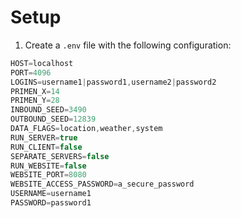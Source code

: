 # Setup
1. Create a `.env` file with the following configuration:
```js
HOST=localhost
PORT=4096
LOGINS=username1|password1,username2|password2
PRIMEN_X=14
PRIMEN_Y=28
INBOUND_SEED=3490
OUTBOUND_SEED=12839
DATA_FLAGS=location,weather,system
RUN_SERVER=true
RUN_CLIENT=false
SEPARATE_SERVERS=false
RUN_WEBSITE=false
WEBSITE_PORT=8080
WEBSITE_ACCESS_PASSWORD=a_secure_password
USERNAME=username1
PASSWORD=password1
```